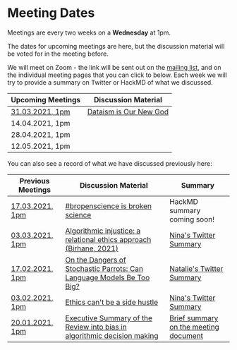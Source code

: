 # Meeting Dates 

Meetings are every two weeks on a **Wednesday** at 1pm.

The dates for upcoming meetings are here, but the discussion material will be voted for in the meeting before. 

We will meet on Zoom - the link will be sent out on the [mailing list](http://eepurl.com/hjkmnX), and on the individual meeting pages that you can click to below.
Each week we will try to provide a summary on Twitter or HackMD of what we discussed.

| Upcoming Meetings                                      | Discussion Material |
|--------------------------------------------------------|---------------------|
| [31.03.2021, 1pm](./meetings/2021/03-march/31-03-21_meeting.md)| [Dataism is Our New God](https://onlinelibrary.wiley.com/doi/epdf/10.1111/npqu.12080)                    |
| 14.04.2021, 1pm                                        |                     |
| 28.04.2021, 1pm                                        |                     |
| 12.05.2021, 1pm                                        |                     |

You can also see a record of what we have discussed previously here:

| Previous Meetings | Discussion Material | Summary |
|-------------------|---------------------|---------------------|
| [17.03.2021, 1pm](./meetings/2021/03-march/17-03-21_meeting.md)|[#bropenscience is broken science](https://thepsychologist.bps.org.uk/volume-33/november-2020/bropenscience-broken-science)| HackMD summary coming soon! |
| [03.03.2021, 1pm](./meetings/2021/03-march/03-03-21_meeting.md) | [Algorithmic injustice: a relational ethics approach (Birhane, 2021)](https://www.sciencedirect.com/science/article/pii/S2666389921000155) | [Nina's Twitter Summary](https://twitter.com/ninadicara/status/1367117597397893122?s=20)|
| [17.02.2021, 1pm](./meetings/2021/02-feb/17-02-21_meeting.md) | [On the Dangers of Stochastic Parrots: Can Language Models Be Too Big?](http://faculty.washington.edu/ebender/papers/Stochastic_Parrots.pdf) | [Natalie's Twitter Summary](https://twitter.com/StatalieT/status/1362045192543600641?s=20)|
| [03.02.2021, 1pm](./meetings/2021/02-feb/03-02-21_meeting.md)| [Ethics can't be a side hustle](https://deardesignstudent.com/ethics-cant-be-a-side-hustle-b9e78c090aee) | [Nina's Twitter Summary](https://twitter.com/ninadicara/status/1356976821498175491?s=20) |
| [20.01.2021, 1pm](./meetings/2021/01-jan/20-01-21_meeting.md)   | [Executive Summary of the Review into bias in algorithmic decision making](meetings/2021/jan/20-01-20_cdei_algorithmic_bias_summary.pdf)| [Brief summary on the meeting document](./meetings/2021/01-jan/20-01-21_meeting.md) |

